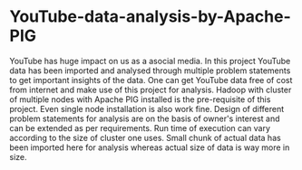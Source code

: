 # YouTube-data-analysis-by-Apache-PIG
YouTube has huge impact on us as a asocial media. In this project YouTube data has been imported and analysed through multiple problem statements to get important insights of the data.
One can get YouTube data free of cost from internet and make use of this project for analysis.
Hadoop with cluster of multiple nodes with Apache PIG installed is the pre-requisite of this project. Even single node installation is also work fine.
Design of different problem statements for analysis are on the basis of owner's interest and can be extended as per requirements.
Run time of execution can vary according to the size of cluster one uses.
Small chunk of actual data has been imported here for analysis whereas actual size of data is way more in size.
